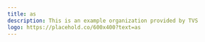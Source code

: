 ```yaml
---
title: as
description: This is an example organization provided by TVS 
logo: https://placehold.co/600x400?text=as
---
```

